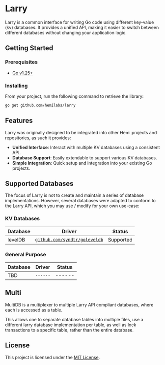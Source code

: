 # Larry

Larry is a common interface for writing Go code using different key-value (kv) databases. It provides a unified API, making it easier to switch between different databases without changing your application logic.

## Getting Started

### Prerequisites

- [Go v1.25+](https://go.dev/dl/)

### Installing

From your project, run the following command to retrieve the library:

```sh
go get github.com/hemilabs/larry
```

## Features

Larry was originally designed to be integrated into other Hemi projects and repositories, as such it provides:

- **Unified Interface**: Interact with multiple KV databases using a consistent API.
- **Database Support**: Easily extendable to support various KV databases.
- **Simple Integration**: Quick setup and integration into your existing Go projects.

## Supported Databases

The focus of Larry is not to create and maintain a series of database implementations. However, several databases were adapted to conform to the Larry API, which you may use / modify for your own use-case:

### KV Databases

| Database   | Driver                                      | Status      | 
|------------|---------------------------------------------|-------------|
| levelDB    | [`github.com/syndtr/goleveldb`](https://github.com/syndtr/goleveldb) | Supported   |


### General Purpose

| Database   | Driver                                      | Status      | 
|------------|---------------------------------------------|-------------|
| TBD        | `------`                                    | ------      |

## Multi

MultiDB is a multiplexer to multiple Larry API compliant databases, where each is accessed as a table.

This allows one to separate database tables into multiple files, use a different larry database implementation per table, as well as lock transactions to a specific table, rather than the entire database.

## License

This project is licensed under the [MIT License](https://github.com/hemilabs/larry/blob/main/LICENSE).
